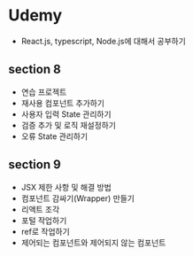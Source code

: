 # Udemy

- React.js, typescript, Node.js에 대해서 공부하기

## section 8

- 연습 프로젝트
- 재사용 컴포넌트 추가하기
- 사용자 입력 State 관리하기
- 검증 추가 및 로직 재설정하기
- 오류 State 관리하기

## section 9

- JSX 제한 사항 및 해결 방법
- 컴포넌트 감싸기(Wrapper) 만들기
- 리액트 조각
- 포털 작업하기
- ref로 작업하기
- 제어되는 컴포넌트와 제어되지 않는 컴포넌트
